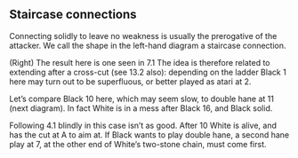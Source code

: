 ## Staircase connections

<!-- fig. 7.4.1 -->
Connecting solidly to leave no weakness is usually the prerogative of the attacker. We call the shape in the left-hand diagram a staircase connection.

<!-- fig. 7.4.2 -->
(Right) The result here is one seen in 7.1 The idea is therefore related to extending after a cross-cut (see 13.2 also): depending on the ladder Black 1 here may turn out to be superfluous, or better played as atari at 2.

<!-- fig. 7.4.3 -->
Let’s compare Black 10 here, which may seem slow, to double hane at 11 (next diagram). In fact White is in a mess after Black 16, and Black solid.

<!-- fig. 7.4.4 -->
Following 4.1 blindly in this case isn’t as good. After 10 White is alive, and has the cut at A to aim at. If Black wants to play double hane, a second hane play at 7, at the other end of White’s two-stone chain, must come first.
